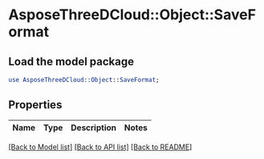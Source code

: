 # AsposeThreeDCloud::Object::SaveFormat

## Load the model package
```perl
use AsposeThreeDCloud::Object::SaveFormat;
```

## Properties
Name | Type | Description | Notes
------------ | ------------- | ------------- | -------------

[[Back to Model list]](../README.md#documentation-for-models) [[Back to API list]](../README.md#documentation-for-api-endpoints) [[Back to README]](../README.md)


